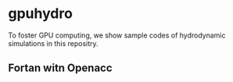 # gpuhydro
To foster GPU computing, we show sample codes of hydrodynamic simulations in this repositry.

## Fortan witn Openacc
